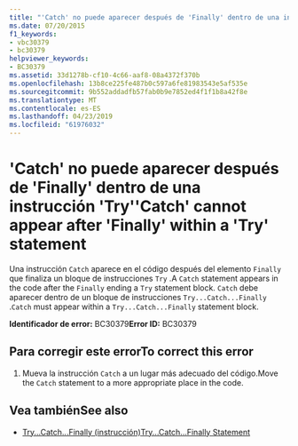 ```yaml
---
title: "'Catch' no puede aparecer después de 'Finally' dentro de una instrucción 'Try'"
ms.date: 07/20/2015
f1_keywords:
- vbc30379
- bc30379
helpviewer_keywords:
- BC30379
ms.assetid: 33d1278b-cf10-4c66-aaf8-08a4372f370b
ms.openlocfilehash: 13b8ce225fe487b0c597a6fe81983543e5af535e
ms.sourcegitcommit: 9b552addadfb57fab0b9e7852ed4f1f1b8a42f8e
ms.translationtype: MT
ms.contentlocale: es-ES
ms.lasthandoff: 04/23/2019
ms.locfileid: "61976032"
---
```

# <a name="catch-cannot-appear-after-finally-within-a-try-statement"></a><span data-ttu-id="71b19-102">'Catch' no puede aparecer después de 'Finally' dentro de una instrucción 'Try'</span><span class="sxs-lookup"><span data-stu-id="71b19-102">'Catch' cannot appear after 'Finally' within a 'Try' statement</span></span>
<span data-ttu-id="71b19-103">Una instrucción `Catch` aparece en el código después del elemento `Finally` que finaliza un bloque de instrucciones `Try` .</span><span class="sxs-lookup"><span data-stu-id="71b19-103">A `Catch` statement appears in the code after the `Finally` ending a `Try` statement block.</span></span> <span data-ttu-id="71b19-104">`Catch` debe aparecer dentro de un bloque de instrucciones `Try...Catch...Finally` .</span><span class="sxs-lookup"><span data-stu-id="71b19-104">`Catch` must appear within a `Try...Catch...Finally` statement block.</span></span>  
  
 <span data-ttu-id="71b19-105">**Identificador de error:** BC30379</span><span class="sxs-lookup"><span data-stu-id="71b19-105">**Error ID:** BC30379</span></span>  
  
## <a name="to-correct-this-error"></a><span data-ttu-id="71b19-106">Para corregir este error</span><span class="sxs-lookup"><span data-stu-id="71b19-106">To correct this error</span></span>  
  
1. <span data-ttu-id="71b19-107">Mueva la instrucción `Catch` a un lugar más adecuado del código.</span><span class="sxs-lookup"><span data-stu-id="71b19-107">Move the `Catch` statement to a more appropriate place in the code.</span></span>  
  
## <a name="see-also"></a><span data-ttu-id="71b19-108">Vea también</span><span class="sxs-lookup"><span data-stu-id="71b19-108">See also</span></span>

- [<span data-ttu-id="71b19-109">Try...Catch...Finally (instrucción)</span><span class="sxs-lookup"><span data-stu-id="71b19-109">Try...Catch...Finally Statement</span></span>](../../visual-basic/language-reference/statements/try-catch-finally-statement.md)
